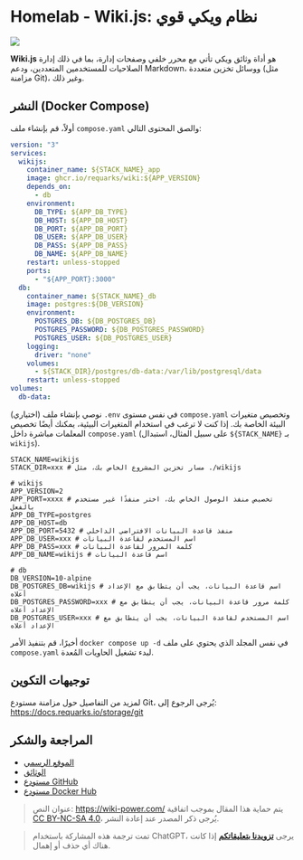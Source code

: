 # Homelab - Wiki.js: نظام ويكي قوي

![](https://media.wiki-power.com/img/20230304195348.png)

**Wiki.js** هو أداة وثائق ويكي تأتي مع محرر خلفي وصفحات إدارة، بما في ذلك إدارة الصلاحيات للمستخدمين المتعددين، ودعم Markdown، ووسائل تخزين متعددة (مثل مزامنة Git)، وغير ذلك.

## النشر (Docker Compose)

أولاً، قم بإنشاء ملف `compose.yaml` والصق المحتوى التالي:

```yaml title="compose.yaml"
version: "3"
services:
  wikijs:
    container_name: ${STACK_NAME}_app
    image: ghcr.io/requarks/wiki:${APP_VERSION}
    depends_on:
      - db
    environment:
      DB_TYPE: ${APP_DB_TYPE}
      DB_HOST: ${APP_DB_HOST}
      DB_PORT: ${APP_DB_PORT}
      DB_USER: ${APP_DB_USER}
      DB_PASS: ${APP_DB_PASS}
      DB_NAME: ${APP_DB_NAME}
    restart: unless-stopped
    ports:
      - "${APP_PORT}:3000"
  db:
    container_name: ${STACK_NAME}_db
    image: postgres:${DB_VERSION}
    environment:
      POSTGRES_DB: ${DB_POSTGRES_DB}
      POSTGRES_PASSWORD: ${DB_POSTGRES_PASSWORD}
      POSTGRES_USER: ${DB_POSTGRES_USER}
    logging:
      driver: "none"
    volumes:
      - ${STACK_DIR}/postgres/db-data:/var/lib/postgresql/data
    restart: unless-stopped
volumes:
  db-data:
```

(اختياري) نوصي بإنشاء ملف `.env` في نفس مستوى `compose.yaml` وتخصيص متغيرات البيئة الخاصة بك. إذا كنت لا ترغب في استخدام المتغيرات البيئية، يمكنك أيضًا تخصيص المعلمات مباشرة داخل `compose.yaml` (على سبيل المثال، استبدال `${STACK_NAME}` بـ `wikijs`).

```dotenv title=".env"
STACK_NAME=wikijs
STACK_DIR=xxx # مسار تخزين المشروع الخاص بك، مثل ./wikijs

# wikijs
APP_VERSION=2
APP_PORT=xxxx # تخصيص منفذ الوصول الخاص بك، اختر منفذًا غير مستخدم بالفعل
APP_DB_TYPE=postgres
APP_DB_HOST=db
APP_DB_PORT=5432 # منفذ قاعدة البيانات الافتراضي الداخلي
APP_DB_USER=xxx # اسم المستخدم لقاعدة البيانات
APP_DB_PASS=xxx # كلمة المرور لقاعدة البيانات
APP_DB_NAME=wikijs # اسم قاعدة البيانات

# db
DB_VERSION=10-alpine
DB_POSTGRES_DB=wikijs # اسم قاعدة البيانات، يجب أن يتطابق مع الإعداد أعلاه
DB_POSTGRES_PASSWORD=xxx # كلمة مرور قاعدة البيانات، يجب أن يتطابق مع الإعداد أعلاه
DB_POSTGRES_USER=xxx # اسم المستخدم لقاعدة البيانات، يجب أن يتطابق مع الإعداد أعلاه
```

أخيرًا، قم بتنفيذ الأمر `docker compose up -d` في نفس المجلد الذي يحتوي على ملف `compose.yaml` لبدء تشغيل الحاويات المُعدة.

## توجيهات التكوين

لمزيد من التفاصيل حول مزامنة مستودع Git، يُرجى الرجوع إلى: <https://docs.requarks.io/storage/git>

## المراجعة والشكر

- [الموقع الرسمي](https://js.wiki)
- [الوثائق](https://docs.requarks.io/install/docker)
- [مستودع GitHub](https://github.com/requarks/wiki)
- [مستودع Docker Hub](https://hub.docker.com/r/requarks/wiki)

> عنوان النص: <https://wiki-power.com/>
> يتم حماية هذا المقال بموجب اتفاقية [CC BY-NC-SA 4.0](https://creativecommons.org/licenses/by/4.0/deed.zh)، يُرجى ذكر المصدر عند إعادة النشر.

> تمت ترجمة هذه المشاركة باستخدام ChatGPT، يرجى [**تزويدنا بتعليقاتكم**](https://github.com/linyuxuanlin/Wiki_MkDocs/issues/new) إذا كانت هناك أي حذف أو إهمال.
